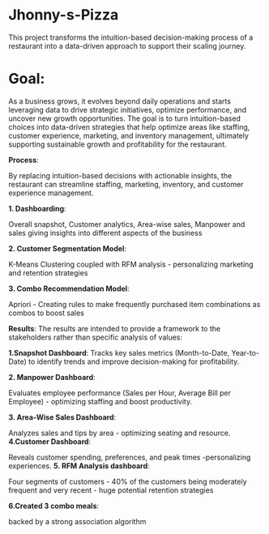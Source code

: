 # Jhonny-s-Pizza
This project transforms the intuition-based decision-making process of a restaurant into a data-driven approach to support their scaling journey.

# **Goal**: 

As a business grows, it evolves beyond daily operations and starts leveraging data to drive strategic initiatives, optimize performance, and uncover new growth opportunities. The goal is to turn intuition-based choices into data-driven strategies that help optimize areas like staffing, customer experience, marketing, and inventory management, ultimately supporting sustainable growth and profitability for the restaurant.

**Process**: 

By replacing intuition-based decisions with actionable insights, the restaurant can streamline staffing, marketing, inventory, and customer experience management.


**1. Dashboarding**:


Overall snapshot, Customer analytics, Area-wise sales, Manpower and sales giving insights into different aspects of the business

**2. Customer Segmentation Model**:

K-Means Clustering coupled with RFM analysis - personalizing marketing and retention strategies

**3. Combo Recommendation Model**:

Apriori - Creating rules to make frequently purchased item combinations as combos to boost sales


**Results**: The results are intended to provide a framework to the stakeholders rather than specific analysis of values:

**1.Snapshot Dashboard**:
Tracks key sales metrics (Month-to-Date, Year-to-Date) to identify trends and improve decision-making for profitability.

**2. Manpower Dashboard**:

Evaluates employee performance (Sales per Hour, Average Bill per Employee) - optimizing staffing and boost productivity.

**3. Area-Wise Sales Dashboard**: 

Analyzes sales and tips by area - optimizing seating and resource.
**4.Customer Dashboard**:

Reveals customer spending, preferences, and peak times -personalizing experiences.
**5. RFM Analysis dashboard**:

Four segments of customers - 40% of the customers being moderately frequent and very recent - huge potential retention strategies

**6.Created 3 combo meals**:

backed by a strong association algorithm

